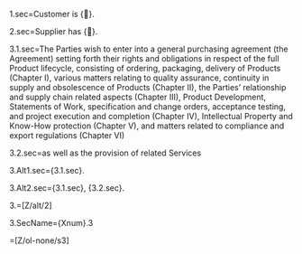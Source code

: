 1.sec=Customer is {}.

2.sec=Supplier has {}.

3.1.sec=The Parties wish to enter into a general purchasing agreement (the Agreement) setting forth their rights and obligations in respect of the full Product lifecycle, consisting of ordering, packaging, delivery of Products (Chapter I), various matters relating to quality assurance, continuity in supply and obsolescence of Products (Chapter II), the Parties’ relationship and supply chain related aspects (Chapter III), Product Development, Statements of Work, specification and change orders, acceptance testing, and project execution and completion (Chapter IV), Intellectual Property and Know-How protection (Chapter V), and matters related to compliance and export regulations (Chapter VI)

3.2.sec=as well as the provision of related Services

3.Alt1.sec={3.1.sec}.

3.Alt2.sec={3.1.sec}, {3.2.sec}.

3.=[Z/alt/2]

3.SecName={Xnum}.3

=[Z/ol-none/s3]
